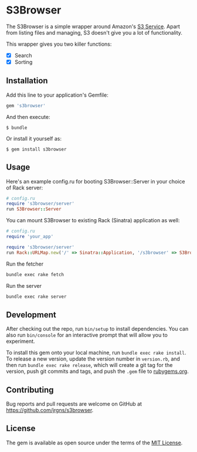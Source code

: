 # S3Browser

The S3Browser is a simple wrapper around Amazon's [S3 Service](https://aws.amazon.com/s3/).
Apart from listing files and managing, S3 doesn't give you a lot of functionality.

This wrapper gives you two killer functions:

* [x] Search
* [x] Sorting

## Installation

Add this line to your application's Gemfile:

```ruby
gem 's3browser'
```

And then execute:

    $ bundle

Or install it yourself as:

    $ gem install s3browser

## Usage

Here's an example config.ru for booting S3Browser::Server in your choice of Rack server:

```ruby
# config.ru
require 's3browser/server'
run S3Browser::Server
```

You can mount S3Browser to existing Rack (Sinatra) application as well:

```ruby
# config.ru
require 'your_app'

require 's3browser/server'
run Rack::URLMap.new('/' => Sinatra::Application, '/s3browser' => S3Browser::Server)
```

Run the fetcher

```bash
bundle exec rake fetch
```

Run the server

```bash
bundle exec rake server
```

## Development

After checking out the repo, run `bin/setup` to install dependencies. You can also run `bin/console` for an interactive prompt that will allow you to experiment.

To install this gem onto your local machine, run `bundle exec rake install`. To release a new version, update the version number in `version.rb`, and then run `bundle exec rake release`, which will create a git tag for the version, push git commits and tags, and push the `.gem` file to [rubygems.org](https://rubygems.org).

## Contributing

Bug reports and pull requests are welcome on GitHub at https://github.com/jrgns/s3browser.


## License

The gem is available as open source under the terms of the [MIT License](http://opensource.org/licenses/MIT).

